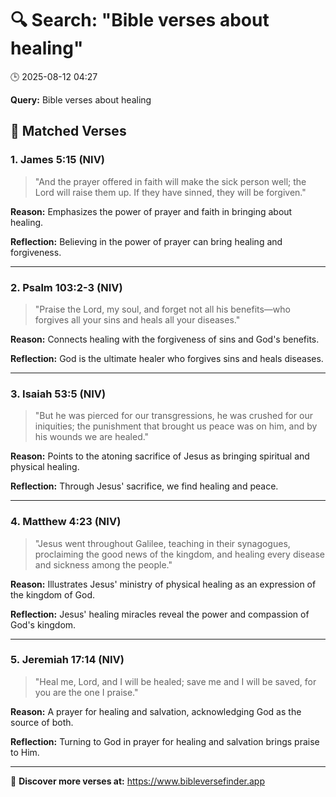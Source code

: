 # 🔍 Search: "Bible verses about healing"
🕒 2025-08-12 04:27

**Query:** Bible verses about healing

## 📖 Matched Verses

### 1. James 5:15 (NIV)
> "And the prayer offered in faith will make the sick person well; the Lord will raise them up. If they have sinned, they will be forgiven."

**Reason:** Emphasizes the power of prayer and faith in bringing about healing.

**Reflection:** Believing in the power of prayer can bring healing and forgiveness.

---

### 2. Psalm 103:2-3 (NIV)
> "Praise the Lord, my soul, and forget not all his benefits—who forgives all your sins and heals all your diseases."

**Reason:** Connects healing with the forgiveness of sins and God's benefits.

**Reflection:** God is the ultimate healer who forgives sins and heals diseases.

---

### 3. Isaiah 53:5 (NIV)
> "But he was pierced for our transgressions, he was crushed for our iniquities; the punishment that brought us peace was on him, and by his wounds we are healed."

**Reason:** Points to the atoning sacrifice of Jesus as bringing spiritual and physical healing.

**Reflection:** Through Jesus' sacrifice, we find healing and peace.

---

### 4. Matthew 4:23 (NIV)
> "Jesus went throughout Galilee, teaching in their synagogues, proclaiming the good news of the kingdom, and healing every disease and sickness among the people."

**Reason:** Illustrates Jesus' ministry of physical healing as an expression of the kingdom of God.

**Reflection:** Jesus' healing miracles reveal the power and compassion of God's kingdom.

---

### 5. Jeremiah 17:14 (NIV)
> "Heal me, Lord, and I will be healed; save me and I will be saved, for you are the one I praise."

**Reason:** A prayer for healing and salvation, acknowledging God as the source of both.

**Reflection:** Turning to God in prayer for healing and salvation brings praise to Him.

---

🔗 **Discover more verses at:** https://www.bibleversefinder.app
